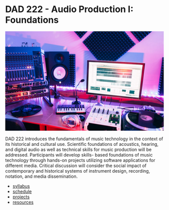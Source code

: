# DAD 222 - Audio Production I: Foundations 

![](pages/images/production.jpeg)

DAD 222 introduces the fundamentals of music technology in the context of its historical and cultural use. Scientific foundations of acoustics, hearing, and digital audio as well as technical skills for music production will be addressed. Participants will develop skills- based foundations of music technology through hands-on projects utilizing software applications for different media. Critical discussion will consider the social impact of contemporary and historical systems of instrument design, recording, notation, and media dissemination.  

- [syllabus](pages/syllabus)
- [schedule](pages/schedule)
- [projects](pages/projects)
- [resources](pages/resources)